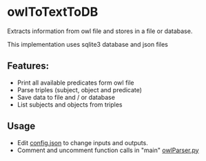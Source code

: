 # owlToTextToDB
Extracts information from owl file and stores in a file or database.

This implementation uses sqlite3 database and json files

## Features:
* Print all available predicates form owl file
* Parse triples (subject, object and predicate) 
* Save data to file and / or database
* List subjects and objects from triples

## Usage
* Edit [config.json](https://github.com/gsfig/owlToTextToDB/blob/master/config.json) to change inputs and outputs.
* Comment and uncomment function calls in "main" [owlParser.py](https://github.com/gsfig/owlToTextToDB/blob/master/owlParser.py)